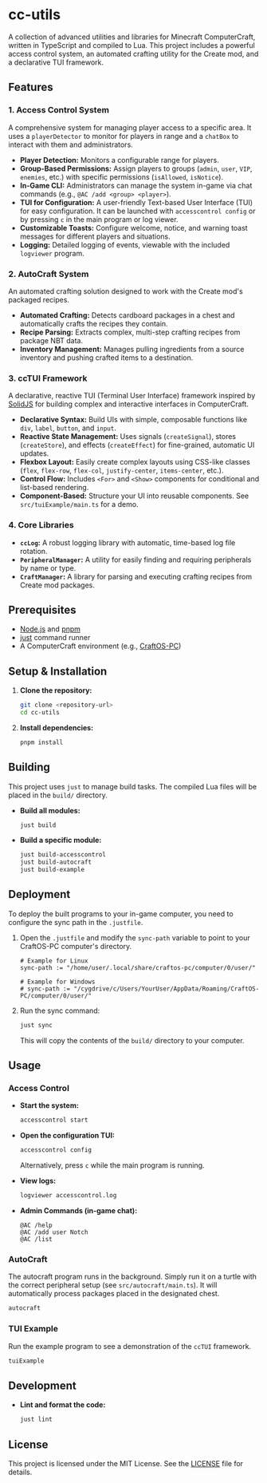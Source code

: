 # cc-utils

A collection of advanced utilities and libraries for Minecraft ComputerCraft, written in TypeScript and compiled to Lua. This project includes a powerful access control system, an automated crafting utility for the Create mod, and a declarative TUI framework.

## Features

### 1. Access Control System
A comprehensive system for managing player access to a specific area. It uses a `playerDetector` to monitor for players in range and a `chatBox` to interact with them and administrators.

- **Player Detection:** Monitors a configurable range for players.
- **Group-Based Permissions:** Assign players to groups (`admin`, `user`, `VIP`, `enemies`, etc.) with specific permissions (`isAllowed`, `isNotice`).
- **In-Game CLI:** Administrators can manage the system in-game via chat commands (e.g., `@AC /add <group> <player>`).
- **TUI for Configuration:** A user-friendly Text-based User Interface (TUI) for easy configuration. It can be launched with `accesscontrol config` or by pressing `c` in the main program or log viewer.
- **Customizable Toasts:** Configure welcome, notice, and warning toast messages for different players and situations.
- **Logging:** Detailed logging of events, viewable with the included `logviewer` program.

### 2. AutoCraft System
An automated crafting solution designed to work with the Create mod's packaged recipes.

- **Automated Crafting:** Detects cardboard packages in a chest and automatically crafts the recipes they contain.
- **Recipe Parsing:** Extracts complex, multi-step crafting recipes from package NBT data.
- **Inventory Management:** Manages pulling ingredients from a source inventory and pushing crafted items to a destination.

### 3. ccTUI Framework
A declarative, reactive TUI (Terminal User Interface) framework inspired by [SolidJS](https://www.solidjs.com/) for building complex and interactive interfaces in ComputerCraft.

- **Declarative Syntax:** Build UIs with simple, composable functions like `div`, `label`, `button`, and `input`.
- **Reactive State Management:** Uses signals (`createSignal`), stores (`createStore`), and effects (`createEffect`) for fine-grained, automatic UI updates.
- **Flexbox Layout:** Easily create complex layouts using CSS-like classes (`flex`, `flex-row`, `flex-col`, `justify-center`, `items-center`, etc.).
- **Control Flow:** Includes `<For>` and `<Show>` components for conditional and list-based rendering.
- **Component-Based:** Structure your UI into reusable components. See `src/tuiExample/main.ts` for a demo.

### 4. Core Libraries
- **`ccLog`:** A robust logging library with automatic, time-based log file rotation.
- **`PeripheralManager`:** A utility for easily finding and requiring peripherals by name or type.
- **`CraftManager`:** A library for parsing and executing crafting recipes from Create mod packages.

## Prerequisites

- [Node.js](https://nodejs.org/) and [pnpm](https://pnpm.io/)
- [just](https://github.com/casey/just) command runner
- A ComputerCraft environment (e.g., [CraftOS-PC](https://www.craftos-pc.cc/))

## Setup & Installation

1.  **Clone the repository:**
    ```sh
    git clone <repository-url>
    cd cc-utils
    ```

2.  **Install dependencies:**
    ```sh
    pnpm install
    ```

## Building

This project uses `just` to manage build tasks. The compiled Lua files will be placed in the `build/` directory.

- **Build all modules:**
  ```sh
  just build
  ```

- **Build a specific module:**
  ```sh
  just build-accesscontrol
  just build-autocraft
  just build-example
  ```

## Deployment

To deploy the built programs to your in-game computer, you need to configure the sync path in the `.justfile`.

1.  Open the `.justfile` and modify the `sync-path` variable to point to your CraftOS-PC computer's directory.

    ```justfile
    # Example for Linux
    sync-path := "/home/user/.local/share/craftos-pc/computer/0/user/"
    
    # Example for Windows
    # sync-path := "/cygdrive/c/Users/YourUser/AppData/Roaming/CraftOS-PC/computer/0/user/"
    ```

2.  Run the sync command:
    ```sh
    just sync
    ```
    This will copy the contents of the `build/` directory to your computer.

## Usage

### Access Control

- **Start the system:**
  ```sh
  accesscontrol start
  ```

- **Open the configuration TUI:**
  ```sh
  accesscontrol config
  ```
  Alternatively, press `c` while the main program is running.

- **View logs:**
  ```sh
  logviewer accesscontrol.log
  ```

- **Admin Commands (in-game chat):**
  ```
  @AC /help
  @AC /add user Notch
  @AC /list
  ```

### AutoCraft

The autocraft program runs in the background. Simply run it on a turtle with the correct peripheral setup (see `src/autocraft/main.ts`). It will automatically process packages placed in the designated chest.

```sh
autocraft
```

### TUI Example

Run the example program to see a demonstration of the `ccTUI` framework.

```sh
tuiExample
```

## Development

- **Lint and format the code:**
  ```sh
  just lint
  ```

## License

This project is licensed under the MIT License. See the [LICENSE](LICENSE) file for details.
